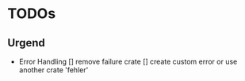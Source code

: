 # TODOs

## Urgend

- Error Handling
[] remove failure crate
[] create custom error or use another crate 'fehler'
